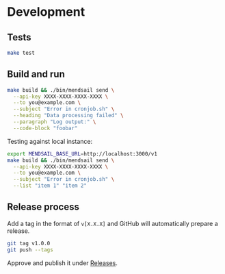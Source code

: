 # Development

## Tests

```bash
make test
```

## Build and run

```bash
make build && ./bin/mendsail send \
  --api-key XXXX-XXXX-XXXX-XXXX \
  --to you@example.com \
  --subject "Error in cronjob.sh" \
  --heading "Data processing failed" \
  --paragraph "Log output:" \
  --code-block "foobar"
```

Testing against local instance:

```bash
export MENDSAIL_BASE_URL=http://localhost:3000/v1
make build && ./bin/mendsail send \
  --api-key XXXX-XXXX-XXXX-XXXX \
  --to you@example.com \
  --subject "Error in cronjob.sh" \
  --list "item 1" "item 2"
```

## Release process

Add a tag in the format of `v[X.X.X]` and GitHub will automatically prepare a release.

```bash
git tag v1.0.0
git push --tags
```

Approve and publish it under [Releases](https://github.com/codeclown/mendsail-cli/releases).
